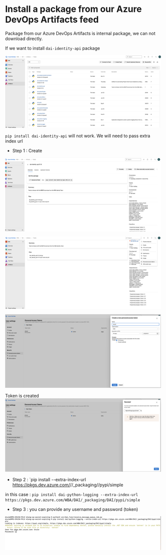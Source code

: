 #   Install a package from our Azure DevOps Artifacts feed 

Package from our Azure DevOps Artifacts is internal package, we can not download directly. 


If we want to install `dai-identity-api` package

![python-package](./docs/image1.png)

`pip install dai-identity-api` will not work. We will need to pass extra index url

- Step 1 : Create 

![Scenario2](./docs/image2.png)

![Scenario4](./docs/image4.png)


![Scenario5](./docs/image5.png)

Token is created
![Scenario3](./docs/image3.png)
- Step 2 : 
`pip install <python-package>   --extra-index-url https://pkgs.dev.azure.com/<your-organization-name>/<your-project-name>/_packaging/<your-feed-name>/pypi/simple

in this case : `pip install dai-python-logging --extra-index-url https://pkgs.dev.azure.com/WBA/DAI/_packaging/DAI/pypi/simple`

- Step 3 : you can provide any username and  password (token)

![Scenario6](./docs/image6.png)


